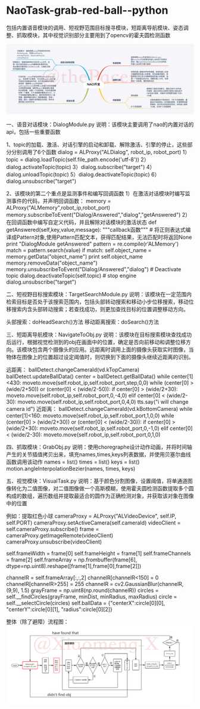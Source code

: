 # NaoTask-grab-red-ball--python
包括内置语音模块的调用、短视野范围目标搜寻模块，短距离导航模块、姿态调整、抓取模块，其中视觉识别部分主要用到了opencv的霍夫圆检测函数

![IMAGE1](https://github.com/Xiaomeng-X/NaoTask-grab-red-ball--python/blob/master/NAO开发思维导图.png)

一、语音对话模块：DialogModule.py 说明：该模块主要调用了nao的内置对话的api，包括一些重要函数

1、topic的加载、激活、对话引擎的启动和卸载、解除激活、引擎的停止，这些部分分别调用了6个函数 dialog = ALProxy("ALDialog", robot_ip, robot_port) 1）topic = dialog.loadTopic(self.file_path.encode('utf-8')) 2）dialog.activateTopic(topic) 3）dialog.subscribe("target") 4）dialog.unloadTopic(topic) 5）dialog.deactivateTopic(topic) 6）dialog.unsubscribe("target")

2、该模块的第二个重点是监测事件和编写回调函数 1）在激活对话模块时编写监测事件的代码，并声明回调函数： memory = ALProxy("ALMemory",robot_ip,robot_port) memory.subscribeToEvent("Dialog/Answered","dialog","getAnswered") 2）在回调函数中编写自定义代码，并且解除对话模块的激活状态 def getAnswered(self,key,value,message): """callback函数""" # 将正则表达式编译成Pattern对象,使用Pattern匹配文本，获得匹配结果，无法匹配时将返回None print "DialogModule getAnswered" pattern = re.compile(r'ALMemory') match = pattern.search(value) if match: self.object_name = memory.getData("object_name") print self.object_name memory.removeData("object_name") memory.unsubscribeToEvent("Dialog/Answered","dialog") # Deactivate topic dialog.deactivateTopic(self.topic) # stop engine dialog.unsubscribe("target")

二、短视野目标搜索模块：TargetSearchModule.py 说明：该模块在一定范围内检索目标是否处于该搜索范围内，包括头部转动搜索和移动小步位移搜索，移动位移搜索内含头部转动搜索；若查找成功，则更加查找目标的位置调整移动方向。

头部搜索：doHeadSearch()方法 移动距离搜索：doSearch()方法

三、短距离导航模块：NavigateToObj.py 说明：该模块在目标搜索模块查找成功后运行，根据视觉检测到的obj在画面中的位置，确定是否向前移动和调整位移方向。该模块包含两个摄像头的应用。远距离时调用上面的摄像头获取实时图像，当物体在图像上的位置超过设定阈值时，则切换到下面的摄像头继续近距离的识别。

远距离： ballDetect.changeCameraId(vd.kTopCamera) ballDetect.updateBallData() center = ballDetect.getBallData() while center[1]<430: moveto.move(self.robot_ip,self.robot_port,step,0,0) while (center[0] > (wide/2+50)) or (center[0] < (wide/2-50)): if center[0] > (wide/2+30): moveto.move(self.robot_ip,self.robot_port,0,-4,0) elif center[0] < (wide/2-30): moveto.move(self.robot_ip,self.robot_port,0,4,0) tts.say("i will change camera id") 近距离： ballDetect.changeCameraId(vd.kBottomCamera) while center[1]<160: moveto.move(self.robot_ip,self.robot_port,1,0,0) while (center[0] > (wide/2+30)) or (center[0] < (wide/2-30)): if center[0] > (wide/2+30): moveto.move(self.robot_ip,self.robot_port,0,-1,0) elif center[0] < (wide/2-30): moveto.move(self.robot_ip,self.robot_port,0,1,0)

四、抓取模块：GrabObj.py 说明：使用choregraphe设计动作动画，并将时间轴产生的关节插值拷贝出来，填充names,times,keys列表数据，并使用贝塞尔曲线函数调用该动作 names = list() times = list() keys = list() motion.angleInterpolationBezier(names, times, keys)

五、视觉模块：VisualTask.py 说明：基于颜色分割图像，设置阈值，将单通道图像转化为二值图像，对二值图像做一个高斯模糊，使用霍夫圆检测函数提取多个圆构成的数组，遍历数组并提取最适合的圆作为正确检测对象，并获取该对象在图像中的位置

例如：提取红色小球 cameraProxy = ALProxy("ALVideoDevice", self.IP, self.PORT) cameraProxy.setActiveCamera(self.cameraId) videoClient = self.cameraProxy.subscribe() frame = cameraProxy.getImageRemote(videoClient) cameraProxy.unsubscribe(videoClient)

self.frameWidth = frame[0] self.frameHeight = frame[1] self.frameChannels = frame[2] self.frameArray = np.frombuffer(frame[6], dtype=np.uint8).reshape([frame[1],frame[0],frame[2]])

channelR = self.frameArray[:,:,2] channelR[channelR<150] = 0 channelR[channelR>255] = 255 channelR = cv2.GaussianBlur(channelR, (9,9), 1.5) grayFrame = np.uint8(np.round(channelR)) circles = self.__findCircles(grayFrame, minDist, minRadius, maxRadius) circle = self.__selectCircle(circles) self.ballData = {"centerX":circle[0][0], "centerY":circle[0][1], "radius":circle[0][2]}

整体（除了避障）流程图：
![IMAGE2](https://github.com/Xiaomeng-X/NaoTask-grab-red-ball--python/blob/master/NAO开发部分流程图.png)
